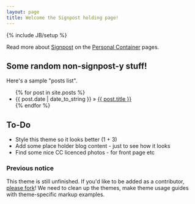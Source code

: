 ```yaml
---
layout: page
title: Welcome the Signpost holding page!
---
```

{% include JB/setup %}

Read more about [Signpost][] on the [Personal Container][] pages.

[Signpost]: http://signpostio.com
[Personal Container]: http://perscon.net

## Some random non-signpost-y stuff!

Here's a sample "posts list".

<ul class="posts">
  {% for post in site.posts %}
    <li><span>{{ post.date | date_to_string }}</span> &raquo; <a href="{{ BASE_PATH }}{{ post.url }}">{{ post.title }}</a></li>
  {% endfor %}
</ul>

## To-Do

- Style this theme so it looks better (1 + 3)
- Add some place holder blog content - just to see how it looks
- Find some nice CC licenced photos - for front page etc

### Previous notice

This theme is still unfinished. If you'd like to be added as a contributor, [please fork](http://github.com/plusjade/jekyll-bootstrap)!
We need to clean up the themes, make theme usage guides with theme-specific markup examples.


